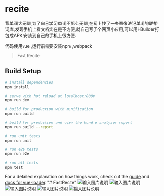 # recite
背单词太无聊,为了自己学习单词不那么无聊,在网上找了一些图像法记单词的联想词库,发现手机上看文档实在是不方便,就自己写了个网页小应用,可以用HBuilder打包成APK,安装到自己的手机上很方便.




代码使用vue ,运行前需要安装npm ,webpack

> Fast Recite

## Build Setup

``` bash
# install dependencies
npm install

# serve with hot reload at localhost:8080
npm run dev

# build for production with minification
npm run build

# build for production and view the bundle analyzer report
npm run build --report

# run unit tests
npm run unit

# run e2e tests
npm run e2e

# run all tests
npm test
```

For a detailed explanation on how things work, check out the [guide](http://vuejs-templates.github.io/webpack/) and [docs for vue-loader](http://vuejs.github.io/vue-loader).
"# FastRecite" 
![输入图片说明](https://images.gitee.com/uploads/images/2018/0730/173201_9553e504_120025.png "在这里输入图片标题")
![输入图片说明](https://images.gitee.com/uploads/images/2018/0730/173227_2a40c9e5_120025.png "微信图片_20180730173128.png")
![输入图片说明](https://images.gitee.com/uploads/images/2018/0730/173249_c05c12f8_120025.png "微信图片_20180730173133.png")
![输入图片说明](https://images.gitee.com/uploads/images/2018/0730/173302_0983b766_120025.png "微信图片_20180730173138.png")
![输入图片说明](https://images.gitee.com/uploads/images/2018/0730/173314_91187ce9_120025.png "微信图片_20180730173142.png")
